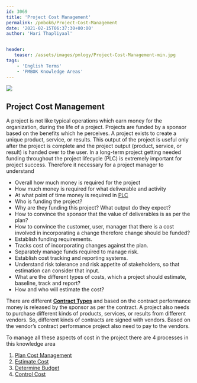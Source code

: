 ```yaml
---
id: 3069    
title: 'Project Cost Management'
permalink: /pmbok6/Project-Cost-Management
date: '2021-02-15T06:37:30+00:00'
author: 'Hari Thapliyaal'


header:
   teaser: /assets/images/pmlogy/Project-Cost-Management-min.jpg
tags:
    - 'English Terms'
    - 'PMBOK Knowledge Areas'
---
```


![](/pmbok6//assets/images/pmlogy/Project-Cost-Management-min.jpg)

## Project Cost Management

A project is not like typical operations which earn money for the organization, during the life of a project. Projects are funded by a sponsor based on the benefits which he perceives. A project exists to create a unique product, service, or results. This output of the project is useful only after the project is complete and the project output (product, service, or result) is handed over to the user. In a long-term project getting needed funding throughout the project lifecycle (PLC) is extremely important for project success. Therefore it necessary for a project manager to understand

- Overall how much money is required for the project
- How much money is required for what deliverable and activity
- At what point of time money is required in [PLC](/pmbok6/PLC)
- Who is funding the project?
- Why are they funding this project? What output do they expect?
- How to convince the sponsor that the value of deliverables is as per the plan?
- How to convince the customer, user, manager that there is a cost involved in incorporating a change therefore change should be funded?
- Establish funding requirements.
- Tracks cost of incorporating changes against the plan.
- Separately manage funds required to manage risk.
- Establish cost tracking and reporting systems.
- Understand risk tolerance and risk appetite of stakeholders, so that estimation can consider that input.
- What are the different types of costs, which a project should estimate, baseline, track and report?
- How and who will estimate the cost?

There are different [**Contract Types**](/pmbok6/Contract-Types) and based on the contract performance money is released by the sponsor as per the contract. A project also needs to purchase different kinds of products, services, or results from different vendors. So, different kinds of contracts are signed with vendors. Based on the vendor’s contract performance project also need to pay to the vendors.

To manage all these aspects of cost in the project there are 4 processes in this knowledge area

1. [Plan Cost Management](/pmbok6/Plan-Cost-Management)
2. [Estimate Cost](/pmbok6/Estimate-Cost)
3. [Determine Budget](/pmbok6/Determine-Budget)
4. [Control Cost](/pmbok6/Control-Cost)

